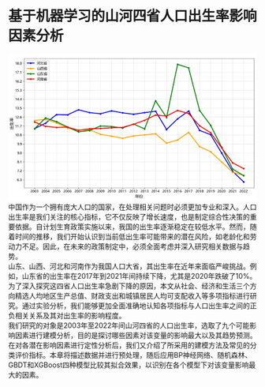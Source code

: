 # 基于机器学习的山河四省人口出生率影响因素分析
![](https://github.com/yuanfanglila/souzhikeji/blob/master/image_fold/population.jpg)<br />
中国作为一个拥有庞大人口的国家，在处理相关问题时必须更加专业和深入。人口出生率是我们关注的核心指标，它不仅反映了增长速度，也是制定综合性决策的重要依据。自计划生育政策实施以来，我国的出生率逐渐稳定在较低水平。然而，随着时间的推移，我们开始认识到当前低出生率可能带来的潜在风险，如老龄化和劳动力不足。因此，在未来的政策制定中，必须全面考虑并深入研究相关数据与趋势。<br />
山东、山西、河北和河南作为我国人口大省，其出生率在近年来面临严峻挑战。例如，山东省的出生率在2017年到2021年间持续下降，尤其是2020年跌破了10%。为了深入探究这四省人口出生率急剧下降的原因，本文从社会、经济和生活三个方向精选人均地区生产总值、财政支出和城镇居民人均可支配收入等多项指标进行研究。通过实验分析，我们能够更加全面准确地认知各项指标与人口出生率之间的正负相关关系及其对出生率的影响程度。<br />
我们研究的对象是2003年至2022年间山河四省的人口出生率，选取了九个可能影响因素进行建模分析，目的是探讨哪些因素对该变量的影响最大以及其趋势预测。在对各潜在影响因素进行定性分析后，我们又介绍了所采用的建模方法及常见的分类评价指标。本章将描述数据并进行预处理，随后应用BP神经网络、随机森林、GBDT和XGBoost四种模型比较其拟合效果，以识别在各个模型下对该变量影响最大的因素。
